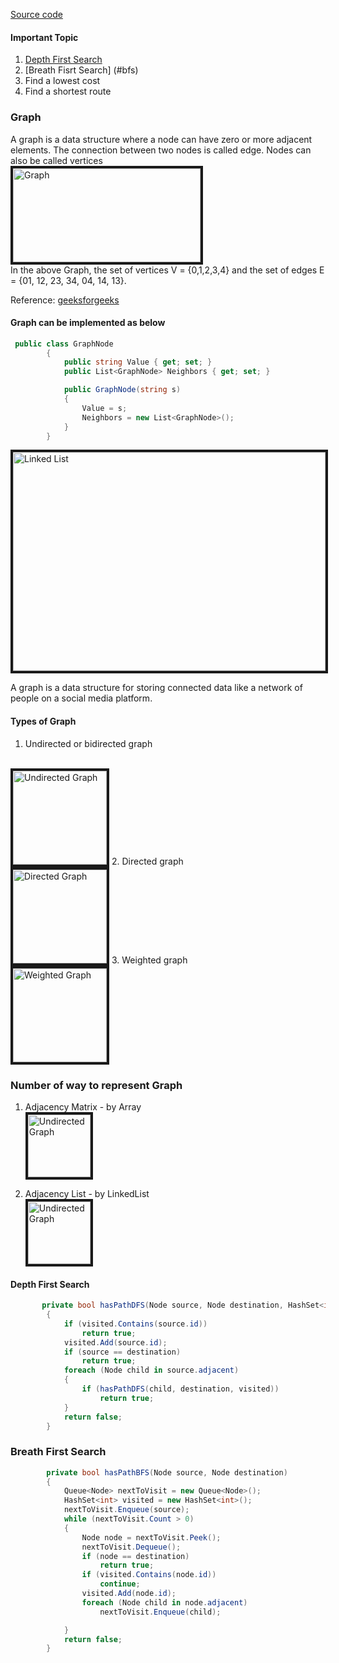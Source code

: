 [Source code](https://github.com/senthil338/coding_interview/blob/master/CodingPractice/CodingPractice/GraphAlgorithm/Graph.cs)
<br>

#### Important Topic 
1. [Depth First Search](#dfs)
2. [Breath Fisrt Search] (#bfs)
3. Find a lowest cost
4. Find a shortest route

### Graph

A graph is a data structure where a node can have zero or more adjacent elements. The connection between two nodes is called edge. Nodes can also be called vertices
<br>
<img src="https://github.com/senthil338/coding_interview/blob/master/Images/graph.JPG" 
 width="300" height="150" border="4" alt="Graph" />
 <br>
In the above Graph, the set of vertices V = {0,1,2,3,4} and the set of edges E = {01, 12, 23, 34, 04, 14, 13}.
<br>


Reference: [geeksforgeeks](https://www.geeksforgeeks.org/graph-data-structure-and-algorithms/)


#### Graph can be implemented as below
```cs
 public class GraphNode
        {
            public string Value { get; set; }
            public List<GraphNode> Neighbors { get; set; }

            public GraphNode(string s)
            {
                Value = s;
                Neighbors = new List<GraphNode>();
            }
        }
```



<img src="https://github.com/senthil338/coding_interview/blob/master/Images/graph-ex1.jpeg" 
 width="500" height="350" border="4" alt="Linked List" />



A graph is a data structure for storing connected data like a network of people on a social media platform.

#### Types of Graph
1. Undirected  or bidirected graph
<br>
    <img src="https://github.com/senthil338/coding_interview/blob/master/Images/undirected.jpg" 
 width="150" height="150" border="4" alt="Undirected Graph" />
2. Directed graph
<br>
        <img src="https://github.com/senthil338/coding_interview/blob/master/Images/directed.jpg" 
 width="150" height="150" border="4" alt="Directed Graph" />
3. Weighted graph
<br>
        <img src="https://github.com/senthil338/coding_interview/blob/master/Images/weighted.jpg" 
 width="150" height="150" border="4" alt="Weighted Graph" />
 
 ### Number of way to represent Graph 
 
1. Adjacency Matrix - by Array
        <br><img src="https://github.com/senthil338/coding_interview/blob/master/Images/adj.jpg" 
 width="100" height="100" border="4" alt="Undirected Graph" />

2. Adjacency List - by LinkedList
        <br><img src="https://github.com/senthil338/coding_interview/blob/master/Images/mat.jpg" 
 width="100" height="100" border="4" alt="Undirected Graph" />

<p name="dfs"></p>


#### Depth First Search
```cs
       private bool hasPathDFS(Node source, Node destination, HashSet<int> visited)
        {
            if (visited.Contains(source.id))
                return true;
            visited.Add(source.id);
            if (source == destination)
                return true;
            foreach (Node child in source.adjacent)
            {
                if (hasPathDFS(child, destination, visited))
                    return true;
            }
            return false;
        }
```

<p name="bfs"></p>


### Breath First Search
```cs
        private bool hasPathBFS(Node source, Node destination)
        {
            Queue<Node> nextToVisit = new Queue<Node>();
            HashSet<int> visited = new HashSet<int>();
            nextToVisit.Enqueue(source);
            while (nextToVisit.Count > 0)
            {
                Node node = nextToVisit.Peek();
                nextToVisit.Dequeue();
                if (node == destination)
                    return true;
                if (visited.Contains(node.id))
                    continue;
                visited.Add(node.id);
                foreach (Node child in node.adjacent)
                    nextToVisit.Enqueue(child);

            }
            return false;
        }
 ```
